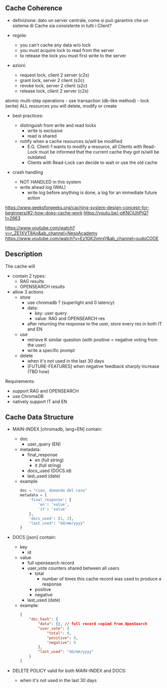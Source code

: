 ## Cache Coherence

- definizione: 
	dato un server centrale, come si può garantire che un sistema di Cache sia consistente in tutti i Client?

- regole:
	- you can't cache any data w/o lock
	- you must acquire lock to read from the server
	- to release the lock you must first write to the server 

- azioni:
	- request lock, client 2 server (c2s)
	- grant lock, server 2 client (s2c)
	- revoke lock, server 2 client (s2c)
	- release lock, client 2 server (c2s)

atomic multi-step operations
	- use transaction (db-like method)
	- lock (write) ALL resources you will delete, modify or create

- best practices:
	- distinguish from write and read locks
		- write is exclusive
		- read is shared
	- notify when a cache resources is/will be modified
		- E.G. Client-1 wants to modify a resource, all Clients with Read-Lock must be informed that the current cache they got is/will be outdated
		- Clients with Read-Lock can decide to wait or use the old cache

- crash handling
	- NOT HANDLED in this system
	- write ahead log (WAL)
		- write log before anything is done, a log for an immediate future action

https://www.geeksforgeeks.org/caching-system-design-concept-for-beginners/#2-how-does-cache-work
https://youtu.be/-pKNCjUhPjQ?t=2663

https://www.youtube.com/watch?v=r_ZE1XVT8Ao&ab_channel=NesoAcademy
https://www.youtube.com/watch?v=Ez1GK2imrsY&ab_channel=sudoCODE

## Description
The cache will
- contain 2 types:
	- RAG results 
	- OPENSEARCH results
- allow 3 actions
	- store
		- use chromadb ? (superlight and 0 latency)
		- data:
			- key:   user query
			- value: RAG and OPENSEARCH res
		- after returning the response to the user, store every res in both IT and EN
	- use
		- retrieve K similar question (with positive > negative voting from the user)
		- write a specific prompt
	- delete
		- when it's not used in the last 30 days
		- [FUTURE-FEATURES] when negative feedback sharply increase (TBD how)

Requirements:
- support RAG and OPENSEARCH
- use ChromaDB
- natively support IT and EN

## Cache Data Structure
- MAIN-INDEX [chromadb, lang=EN]
	contain:
	- doc
		- user_query (EN)
	- metadata:
		- final_response
			- en (full string)
			- it (full string)
		- docs_used (DOCS.id)
		- last_used (date)
	- example
		```python
		doc = "ciao, domanda del caso"
		metadata = {
			'final_response': {
				'en': 'value',
				'it': 'value'
			},
			'docs_used': [1, 2],
			"last_used": "dd/mm/yyyy"
		}
		```

- DOCS [json]
	contain:
	- key
		- id
	- value
		- full opensearch record
		- user_vote
			counters shared between all users
			- total 
				- number of times this cache record was used to produce a response
			- positive
			- negative
		- last_used (date)
	- example:
		```json
		{
			"doc_hash": {
				"data": {}, // full record copied from OpenSearch 
				"user_vote": {
					"total": 0,
					"positive": 0,
					"negative": 0
				},
				"last_used": "dd/mm/yyyy"
			}
		}
		```

- DELETE POLICY
	valid for both MAIN-INDEX and DOCS:
	- when it's not used in the last 30 days






